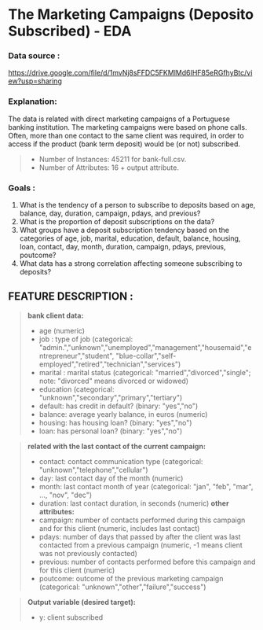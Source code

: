 # The Marketing Campaigns (Deposito Subscribed) - EDA

### Data source :
https://drive.google.com/file/d/1mvNj8sFFDC5FKMlMd6IHF85eRGfhyBtc/view?usp=sharing

### Explanation:
The data is related with direct marketing campaigns of a Portuguese banking institution. The marketing campaigns were based on phone calls. Often, more than one contact to the same client was required, in order to access if the product (bank term deposit) would be (or not) subscribed.

> - Number of Instances: 45211 for bank-full.csv.
> - Number of Attributes: 16 + output attribute.
  
### Goals :
1. What is the tendency of a person to subscribe to deposits based on age, balance, day, duration, campaign, pdays, and previous?
2. What is the proportion of deposit subscriptions on the data?
3. What groups have a deposit subscription tendency based on the categories of age, job, marital, education, default, balance, housing, loan, contact, day, month, duration, campaign, pdays, previous, poutcome?
4. What data has a strong correlation affecting someone subscribing to deposits?
   
## FEATURE DESCRIPTION :
> **bank client data:**
> - age (numeric)
> - job : type of job (categorical: "admin.","unknown","unemployed","management","housemaid","entrepreneur","student", "blue-collar","self-employed","retired","technician","services")
> - marital : marital status (categorical: "married","divorced","single"; note: "divorced" means divorced or widowed)
> - education (categorical: "unknown","secondary","primary","tertiary")
> - default: has credit in default? (binary: "yes","no")
> - balance: average yearly balance, in euros (numeric)
> - housing: has housing loan? (binary: "yes","no")
> - loan: has personal loan? (binary: "yes","no")

>  **related with the last contact of the current campaign:**
> - contact: contact communication type (categorical: "unknown","telephone","cellular")
> - day: last contact day of the month (numeric)
> - month: last contact month of year (categorical: "jan", "feb", "mar", ..., "nov", "dec")
> - duration: last contact duration, in seconds (numeric)
> **other attributes:**
> - campaign: number of contacts performed during this campaign and for this client (numeric, includes last contact)
> - pdays: number of days that passed by after the client was last contacted from a previous campaign (numeric, -1 means client was not previously contacted)
> - previous: number of contacts performed before this campaign and for this client (numeric)
> - poutcome: outcome of the previous marketing campaign (categorical: "unknown","other","failure","success")

> **Output variable (desired target):**
> - y: client subscribed
